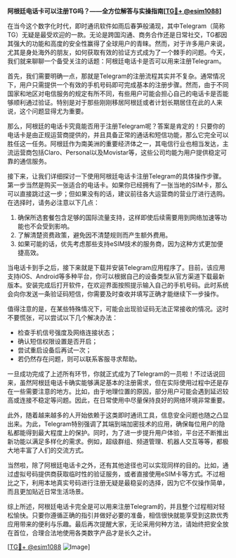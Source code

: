 **阿根廷电话卡可以注册TG吗？——全方位解答与实操指南[[TG💪+ @esim1088](https://t.me/s/esim1088)]**

在当今这个数字化时代，即时通讯软件如雨后春笋般涌现，其中Telegram（简称TG）无疑是最受欢迎的一款。无论是跨国沟通、商务合作还是日常社交，TG都因其强大的功能和高度的安全性赢得了全球用户的青睐。然而，对于许多用户来说，尤其是身处海外的朋友，如何获取有效的验证方式成为了一个棘手的问题。今天，我们就来聊聊一个备受关注的话题：阿根廷电话卡是否可以用来注册Telegram。

首先，我们需要明确一点，那就是Telegram的注册流程其实并不复杂。通常情况下，用户只需提供一个有效的手机号码即可完成基本的注册步骤。然而，由于不同国家和地区对电信服务的规定有所不同，有些用户可能会担心自己的电话卡是否能够顺利通过验证。特别是对于那些刚刚移居阿根廷或者计划长期居住在此的人来说，这个问题显得尤为重要。

那么，阿根廷的电话卡究竟能否用于注册Telegram呢？答案是肯定的！只要你的电话卡是由正规运营商提供的，并且具备正常的通话和短信功能，那么它完全可以胜任这一任务。阿根廷作为南美洲的重要经济体之一，其电信行业也相当发达，主流运营商包括Claro、Personal以及Movistar等，这些公司均能为用户提供稳定可靠的通信服务。

接下来，让我们详细探讨一下使用阿根廷电话卡注册Telegram的具体操作步骤。第一步当然是购买一张适合的电话卡。如果你已经拥有了一张当地的SIM卡，那么可以直接跳过这一步；但如果没有的话，建议前往各大运营商的营业厅进行选购。在选择时，请务必注意以下几点：

1. 确保所选套餐包含足够的国际流量支持，这样即使后续需要用到网络加速等功能也不会受到影响。
2. 了解清楚资费政策，避免因不清楚规则而产生额外费用。
3. 如果可能的话，优先考虑那些支持eSIM技术的服务商，因为这种方式更加便捷高效。

当电话卡到手之后，接下来就是下载并安装Telegram应用程序了。目前，该应用支持iOS、Android等多种平台，你可以根据自己的设备类型从官方渠道下载最新版本。安装完成后打开软件，在欢迎界面按照提示输入自己的手机号码。此时系统会向你发送一条验证码短信，你需要及时查收并填写正确才能继续下一步操作。

值得注意的是，在某些特殊情况下，可能会出现验证码无法正常接收的情况。这时不要慌张，可以尝试以下几个解决办法：
- 检查手机信号强度及网络连接状态；
- 确认短信权限设置是否开启；
- 尝试重启设备后再试一次；
- 若仍然存在问题，则可以联系客服寻求帮助。

一旦成功完成了上述所有环节，你就正式成为了Telegram的一员啦！不过话说回来，虽然阿根廷电话卡确实能够满足基本的注册需求，但在实际使用过程中还是存在一些需要注意的地方。比如，由于地理位置的原因，部分用户可能会遇到延迟较高或连接不稳定等问题。因此，在日常使用中尽量保持良好的网络环境非常重要。

此外，随着越来越多的人开始依赖于这类即时通讯工具，信息安全问题也随之凸显出来。为此，Telegram特别强调了其端到端加密技术的应用，确保每位用户的隐私都能得到最大程度上的保护。同时，为了进一步提升用户体验，平台还不断推出新功能以满足多样化的需求。例如，超级群组、频道管理、机器人交互等等，都极大地丰富了人们的交流方式。

当然啦，除了阿根廷电话卡之外，还有其他途径也可以实现同样的目的。比如，通过虚拟号码提供商获取临时性的验证服务，或者直接使用eSIM卡等方式。不过相比之下，利用本地真实号码进行注册无疑是最稳妥的选择，因为它不仅操作简单，而且更加贴近日常生活场景。

综上所述，阿根廷电话卡完全是可以用来注册Telegram的，并且整个过程相对轻松愉快。只要你遵循正确的指引并做好必要的准备，相信很快就能享受到这款优秀应用带来的便利与乐趣。最后再次提醒大家，无论采用何种方法，请始终把安全放在首位，合理合法地使用各类数字产品才是长久之计。

[[TG💪+ @esim1088](https://t.me/s/esim1088) ![Image](https://i.postimg.cc/4NQfJmqS/Snipaste-2025-05-13-00-14-12.png)]